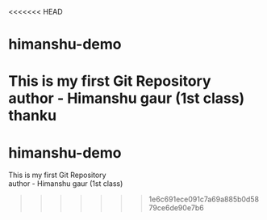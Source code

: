 <<<<<<< HEAD
# himanshu-demo
This is my first Git Repository
<br>
author - Himanshu gaur (1st class) thanku
=======
# himanshu-demo
This is my first Git Repository
<br>
author - Himanshu gaur (1st class)
>>>>>>> 1e6c691ece091c7a69a885b0d5879ce6de90e7b6
